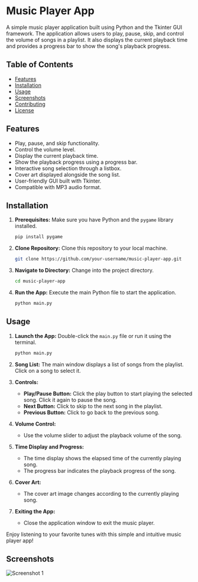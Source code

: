# Music Player App

A simple music player application built using Python and the Tkinter GUI framework. The application allows users to play, pause, skip, and control the volume of songs in a playlist. It also displays the current playback time and provides a progress bar to show the song's playback progress.

## Table of Contents

- [Features](#features)
- [Installation](#installation)
- [Usage](#usage)
- [Screenshots](#screenshots)
- [Contributing](#contributing)
- [License](#license)

## Features

- Play, pause, and skip functionality.
- Control the volume level.
- Display the current playback time.
- Show the playback progress using a progress bar.
- Interactive song selection through a listbox.
- Cover art displayed alongside the song list.
- User-friendly GUI built with Tkinter.
- Compatible with MP3 audio format.

## Installation
1. **Prerequisites:** Make sure you have Python and the `pygame` library installed.

    ```sh
    pip install pygame
    ```

2. **Clone Repository:** Clone this repository to your local machine.

    ```sh
    git clone https://github.com/your-username/music-player-app.git
    ```

3. **Navigate to Directory:** Change into the project directory.

    ```sh
    cd music-player-app
    ```

4. **Run the App:** Execute the main Python file to start the application.

    ```sh
    python main.py
    ```
## Usage

1. **Launch the App:** Double-click the `main.py` file or run it using the terminal.

    ```sh
    python main.py
    ```

2. **Song List:** The main window displays a list of songs from the playlist. Click on a song to select it.

3. **Controls:**
    - **Play/Pause Button:** Click the play button to start playing the selected song. Click it again to pause the song.
    - **Next Button:** Click to skip to the next song in the playlist.
    - **Previous Button:** Click to go back to the previous song.

4. **Volume Control:**
    - Use the volume slider to adjust the playback volume of the song.

5. **Time Display and Progress:**
    - The time display shows the elapsed time of the currently playing song.
    - The progress bar indicates the playback progress of the song.

6. **Cover Art:**
    - The cover art image changes according to the currently playing song.

7. **Exiting the App:**
    - Close the application window to exit the music player.

Enjoy listening to your favorite tunes with this simple and intuitive music player app!


## Screenshots

![Screenshot 1](screenshots/screenshot1.png)

